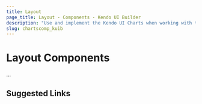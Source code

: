 ```yaml
---
title: Layout
page_title: Layout - Components - Kendo UI Builder
description: "Use and implement the Kendo UI Charts when working with the Kendo UI Builder tool for creating and managing Angular and AngularJS-based web applications."
slug: chartscomp_kuib
---
```


# Layout Components

...

## Suggested Links

